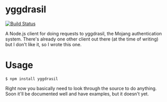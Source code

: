 # yggdrasil
[![Build Status](http://img.shields.io/travis/zekesonxx/node-yggdrasil.svg)](https://travis-ci.org/zekesonxx/node-yggdrasil)

A Node.js client for doing requests to yggdrasil, the Mojang authentication system.
There's already one other client out there (at the time of writing) but I don't like it, so I wrote this one.

# Usage
    $ npm install yggdrasil

Right now you basically need to look through the source to do anything. Soon it'll be documented well and have examples, but it doesn't yet.